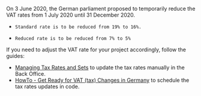 On 3 June 2020, the German parliament proposed to temporarily reduce the VAT rates from 1 July 2020 until 31 December 2020.

*     Standard rate is to be reduced from 19% to 16%.
*     Reduced rate is to be reduced from 7% to 5%

If you need to adjust the VAT rate for your project accordingly, follow the guides:

* [Managing Tax Rates and Sets](https://documentation.spryker.com/docs/en/managing-tax-rates-sets) to update the tax rates manually in the Back Office.
* [HowTo - Get Ready for VAT (tax) Changes in Germany](https://documentation.spryker.com/docs/en/howto-get-ready-for-vat-tax-changes-in-germany) to schedule the tax rates updates in code.